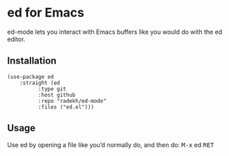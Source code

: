 # ed for Emacs
ed-mode lets you interact with Emacs buffers like you would do with
the ed editor.

## Installation
```
(use-package ed
    :straight (ed
		  :type git
		  :host github
		  :repo "radekh/ed-mode"
		  :files ("ed.el")))
```

## Usage
Use ed by opening a file like you’d normally do, and then do:
<kbd>M‑x</kbd> ed <kbd>RET</kbd>

